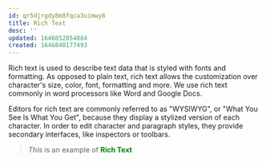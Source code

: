 ```yaml
---
id: qr5djrgdy8m8fqca3uimwy8
title: Rich Text
desc: ''
updated: 1646852854884
created: 1646848177493
---
```

Rich text is used to describe text data that is styled with fonts and formatting. As opposed to plain text, rich text allows the customization over character's size, color, font, formatting and more. We use rich text commonly in word processors like Word and Google Docs. 

Editors for rich text are commonly referred to as "WYSIWYG", or "What You See Is What You Get", because they display a stylized version of each character. In order to edit character and paragraph styles, they provide secondary interfaces, like inspectors or toolbars. 

> *This* is an example of <span style="color:green"> **Rich Text** </span>
